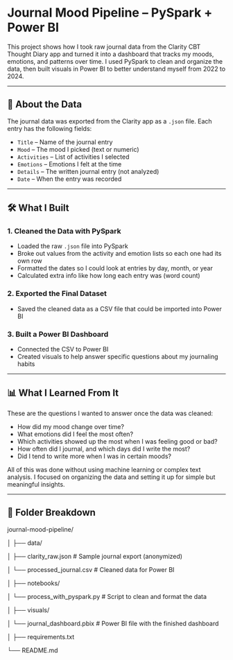 # Journal Mood Pipeline – PySpark + Power BI

This project shows how I took raw journal data from the Clarity CBT Thought Diary app and turned it into a dashboard that tracks my moods, emotions, and patterns over time. I used PySpark to clean and organize the data, then built visuals in Power BI to better understand myself from 2022 to 2024.

---

## 🧾 About the Data

The journal data was exported from the Clarity app as a `.json` file. Each entry has the following fields:

- `Title` – Name of the journal entry
- `Mood` – The mood I picked (text or numeric)
- `Activities` – List of activities I selected
- `Emotions` – Emotions I felt at the time
- `Details` – The written journal entry (not analyzed)
- `Date` – When the entry was recorded

---

## 🛠️ What I Built

### 1. Cleaned the Data with PySpark
- Loaded the raw `.json` file into PySpark
- Broke out values from the activity and emotion lists so each one had its own row
- Formatted the dates so I could look at entries by day, month, or year
- Calculated extra info like how long each entry was (word count)

### 2. Exported the Final Dataset
- Saved the cleaned data as a CSV file that could be imported into Power BI

### 3. Built a Power BI Dashboard
- Connected the CSV to Power BI
- Created visuals to help answer specific questions about my journaling habits

---

## 📊 What I Learned From It

These are the questions I wanted to answer once the data was cleaned:

- How did my mood change over time?
- What emotions did I feel the most often?
- Which activities showed up the most when I was feeling good or bad?
- How often did I journal, and which days did I write the most?
- Did I tend to write more when I was in certain moods?

All of this was done without using machine learning or complex text analysis. I focused on organizing the data and setting it up for simple but meaningful insights.

---

## 🧱 Folder Breakdown
journal-mood-pipeline/

│
├── data/

│ ├── clarity_raw.json # Sample journal export (anonymized)

│ └── processed_journal.csv # Cleaned data for Power BI

│
├── notebooks/

│ └── process_with_pyspark.py # Script to clean and format the data

│
├── visuals/

│ └── journal_dashboard.pbix # Power BI file with the finished dashboard

│
├── requirements.txt

└── README.md
